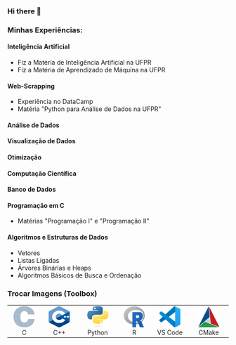 ### Hi there 👋

### Minhas Experiências:
#### Inteligência Artificial
- Fiz a Matéria de Inteligência Artificial na UFPR
- Fiz a Matéria de Aprendizado de Máquina na UFPR
#### Web-Scrapping
- Experiência no DataCamp
- Matéria "Python para Análise de Dados na UFPR"
#### Análise de Dados
#### Visualização de Dados
#### Otimização
#### Computação Científica
#### Banco de Dados
#### Programação em C
- Matérias "Programação I" e "Programação II"
#### Algoritmos e Estruturas de Dados
- Vetores
- Listas Ligadas
- Árvores Binárias e Heaps
- Algoritmos Básicos de Busca e Ordenação

### Trocar Imagens (Toolbox)
<table>
  <tr>
    <td align="center" width="96">
      <a href="https://commons.wikimedia.org/w/index.php?curid=29423032">
        <img src="https://github.com/borncabus/borncabus/blob/main/media/c_logo.svg" width="48" height="48" alt="C" />
      </a>
      <br>C
    </td>
    <td align="center" width="96">
      <a href="https://en.wikipedia.org/wiki/C%2B%2B">
        <img src="https://github.com/borncabus/borncabus/blob/main/media/cpp_logo.svg" width="48" height="48" alt="C++"/>
      </a>
      <br>C++
    </td>
    <td align="center" width="96">
      <a href="https://www.python.org">
        <img src="https://github.com/borncabus/borncabus/blob/main/media/python_logo.svg" width="48" height="48" alt="Python" />
      </a>
      <br>Python
    </td>
    <td align="center" width="96">
      <a href="https://www.r-project.org">
        <img src="https://github.com/borncabus/borncabus/blob/main/media/r_logo.svg" width="48" height="48" alt="R" />
      </a>
      <br>R
    </td>
    <td align="center" width="96">
      <a href="https://code.visualstudio.com" >
        <img src="https://github.com/borncabus/borncabus/blob/main/media/vscode_logo.svg" width="48" height="48" alt="Visual Studio Code" />
      </a>
      <br>VS Code
    </td>
    <td align="center" width="96">
      <a href="https://en.m.wikipedia.org/wiki/CMake" >
        <img src="https://github.com/borncabus/borncabus/blob/main/media/cmake_logo.svg" width="48" height="48" alt="CMake" />
      </a>
      <br>CMake
    </td>
  </tr>
</table>

<!--
**borncabus/borncabus** is a ✨ _special_ ✨ repository because its `README.md` (this file) appears on your GitHub profile.

Here are some ideas to get you started:

- 🔭 I’m currently working on ...
- 🌱 I’m currently learning ...
- 👯 I’m looking to collaborate on ...
- 🤔 I’m looking for help with ...
- 💬 Ask me about ...
- 📫 How to reach me: ...
- 😄 Pronouns: ...
- ⚡ Fun fact: ...
-->

